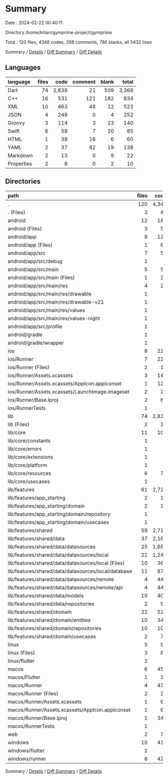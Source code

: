 # Summary

Date : 2024-02-22 00:40:11

Directory /home/kilian/gymprime-project/gymprime

Total : 120 files,  4348 codes, 298 comments, 786 blanks, all 5432 lines

Summary / [Details](details.md) / [Diff Summary](diff.md) / [Diff Details](diff-details.md)

## Languages
| language | files | code | comment | blank | total |
| :--- | ---: | ---: | ---: | ---: | ---: |
| Dart | 74 | 2,838 | 21 | 509 | 3,368 |
| C++ | 16 | 531 | 121 | 182 | 834 |
| XML | 10 | 463 | 48 | 12 | 523 |
| JSON | 4 | 248 | 0 | 4 | 252 |
| Groovy | 3 | 114 | 3 | 23 | 140 |
| Swift | 6 | 58 | 7 | 20 | 85 |
| HTML | 1 | 38 | 16 | 6 | 60 |
| YAML | 2 | 37 | 82 | 19 | 138 |
| Markdown | 2 | 13 | 0 | 9 | 22 |
| Properties | 2 | 8 | 0 | 2 | 10 |

## Directories
| path | files | code | comment | blank | total |
| :--- | ---: | ---: | ---: | ---: | ---: |
| . | 120 | 4,348 | 298 | 786 | 5,432 |
| . (Files) | 3 | 47 | 82 | 26 | 155 |
| android | 12 | 181 | 49 | 34 | 264 |
| android (Files) | 3 | 53 | 0 | 12 | 65 |
| android/app | 8 | 123 | 49 | 21 | 193 |
| android/app (Files) | 1 | 64 | 3 | 12 | 79 |
| android/app/src | 7 | 59 | 46 | 9 | 114 |
| android/app/src/debug | 1 | 3 | 4 | 1 | 8 |
| android/app/src/main | 5 | 53 | 38 | 7 | 98 |
| android/app/src/main (Files) | 1 | 27 | 6 | 1 | 34 |
| android/app/src/main/res | 4 | 26 | 32 | 6 | 64 |
| android/app/src/main/res/drawable | 1 | 4 | 7 | 2 | 13 |
| android/app/src/main/res/drawable-v21 | 1 | 4 | 7 | 2 | 13 |
| android/app/src/main/res/values | 1 | 9 | 9 | 1 | 19 |
| android/app/src/main/res/values-night | 1 | 9 | 9 | 1 | 19 |
| android/app/src/profile | 1 | 3 | 4 | 1 | 8 |
| android/gradle | 1 | 5 | 0 | 1 | 6 |
| android/gradle/wrapper | 1 | 5 | 0 | 1 | 6 |
| ios | 8 | 229 | 4 | 13 | 246 |
| ios/Runner | 7 | 222 | 2 | 9 | 233 |
| ios/Runner (Files) | 2 | 13 | 0 | 3 | 16 |
| ios/Runner/Assets.xcassets | 3 | 148 | 0 | 4 | 152 |
| ios/Runner/Assets.xcassets/AppIcon.appiconset | 1 | 122 | 0 | 1 | 123 |
| ios/Runner/Assets.xcassets/LaunchImage.imageset | 2 | 26 | 0 | 3 | 29 |
| ios/Runner/Base.lproj | 2 | 61 | 2 | 2 | 65 |
| ios/RunnerTests | 1 | 7 | 2 | 4 | 13 |
| lib | 74 | 2,838 | 21 | 509 | 3,368 |
| lib (Files) | 2 | 13 | 3 | 7 | 23 |
| lib/core | 11 | 100 | 2 | 30 | 132 |
| lib/core/constants | 1 | 2 | 1 | 1 | 4 |
| lib/core/errors | 1 | 8 | 0 | 4 | 12 |
| lib/core/extensions | 1 | 6 | 0 | 2 | 8 |
| lib/core/platform | 1 | 3 | 0 | 1 | 4 |
| lib/core/resources | 6 | 77 | 1 | 20 | 98 |
| lib/core/usecases | 1 | 4 | 0 | 2 | 6 |
| lib/features | 61 | 2,725 | 16 | 472 | 3,213 |
| lib/features/app_starting | 2 | 12 | 0 | 5 | 17 |
| lib/features/app_starting/domain | 2 | 12 | 0 | 5 | 17 |
| lib/features/app_starting/domain/repository | 1 | 5 | 0 | 2 | 7 |
| lib/features/app_starting/domain/usecases | 1 | 7 | 0 | 3 | 10 |
| lib/features/shared | 59 | 2,713 | 16 | 467 | 3,196 |
| lib/features/shared/data | 37 | 2,187 | 6 | 370 | 2,563 |
| lib/features/shared/data/datasources | 25 | 1,689 | 1 | 296 | 1,986 |
| lib/features/shared/data/datasources/local | 21 | 1,240 | 0 | 244 | 1,484 |
| lib/features/shared/data/datasources/local (Files) | 10 | 366 | 0 | 84 | 450 |
| lib/features/shared/data/datasources/local/database | 11 | 874 | 0 | 160 | 1,034 |
| lib/features/shared/data/datasources/remote | 4 | 449 | 1 | 52 | 502 |
| lib/features/shared/data/datasources/remote/api | 4 | 449 | 1 | 52 | 502 |
| lib/features/shared/data/models | 10 | 400 | 0 | 60 | 460 |
| lib/features/shared/data/repositories | 2 | 98 | 5 | 14 | 117 |
| lib/features/shared/domain | 22 | 526 | 10 | 97 | 633 |
| lib/features/shared/domain/entities | 10 | 340 | 10 | 51 | 401 |
| lib/features/shared/domain/repositories | 10 | 108 | 0 | 20 | 128 |
| lib/features/shared/domain/usecases | 2 | 78 | 0 | 26 | 104 |
| linux | 5 | 94 | 27 | 38 | 159 |
| linux (Files) | 3 | 86 | 18 | 27 | 131 |
| linux/flutter | 2 | 8 | 9 | 11 | 28 |
| macos | 6 | 450 | 5 | 16 | 471 |
| macos/Flutter | 1 | 12 | 3 | 4 | 19 |
| macos/Runner | 4 | 431 | 0 | 8 | 439 |
| macos/Runner (Files) | 2 | 20 | 0 | 6 | 26 |
| macos/Runner/Assets.xcassets | 1 | 68 | 0 | 1 | 69 |
| macos/Runner/Assets.xcassets/AppIcon.appiconset | 1 | 68 | 0 | 1 | 69 |
| macos/Runner/Base.lproj | 1 | 343 | 0 | 1 | 344 |
| macos/RunnerTests | 1 | 7 | 2 | 4 | 13 |
| web | 2 | 73 | 16 | 7 | 96 |
| windows | 10 | 436 | 94 | 143 | 673 |
| windows/flutter | 2 | 8 | 9 | 11 | 28 |
| windows/runner | 8 | 428 | 85 | 132 | 645 |

Summary / [Details](details.md) / [Diff Summary](diff.md) / [Diff Details](diff-details.md)